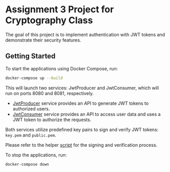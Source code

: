 # Assignment 3 Project for Cryptography Class

The goal of this project is to implement authentication with JWT tokens and demonstrate their security features.

## Getting Started

To start the applications using Docker Compose, run:

```bash
docker-compose up --build
```

This will launch two services: JwtProducer and JwtConsumer, which will run on ports 8080 and 8081, respectively.

- [JwtProducer](./jwtproducer/) service provides an API to generate JWT tokens to authorized users.
- [JwtConsumer](./jwtconsumer/) service provides an API to access user data and uses a JWT token to authorize the requests.

Both services utilize predefined key pairs to sign and verify JWT tokens: `key.pem` and `public.pem`.

Please refer to the helper [script](./script.sh) for the signing and verification process.

To stop the applications, run:

```bash
docker-compose down
```